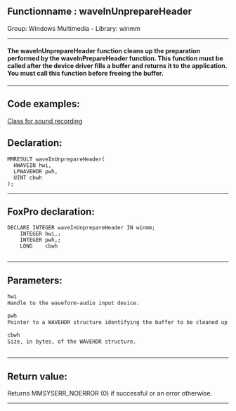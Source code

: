 <link rel="stylesheet" type="text/css" href="../../css/win32api.css">  
<link rel="stylesheet" href="https://cdnjs.cloudflare.com/ajax/libs/font-awesome/4.7.0/css/font-awesome.min.css">

## Functionname : waveInUnprepareHeader
Group: Windows Multimedia - Library: winmm    
***  


#### The waveInUnprepareHeader function cleans up the preparation performed by the waveInPrepareHeader function. This function must be called after the device driver fills a buffer and returns it to the application. You must call this function before freeing the buffer.
***  


## Code examples:
[Class for sound recording](../../samples/sample_420.md)  

## Declaration:
```foxpro  
MMRESULT waveInUnprepareHeader(
  HWAVEIN hwi,
  LPWAVEHDR pwh,
  UINT cbwh
);  
```  
***  


## FoxPro declaration:
```foxpro  
DECLARE INTEGER waveInUnprepareHeader IN winmm;
	INTEGER hwi,;
	INTEGER pwh,;
	LONG    cbwh
  
```  
***  


## Parameters:
```txt  
hwi
Handle to the waveform-audio input device.

pwh
Pointer to a WAVEHDR structure identifying the buffer to be cleaned up.

cbwh
Size, in bytes, of the WAVEHDR structure.
  
```  
***  


## Return value:
Returns MMSYSERR_NOERROR (0) if successful or an error otherwise.  
***  

